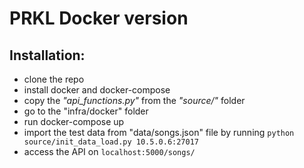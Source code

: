 # PRKL Docker version

## Installation:

- clone the repo
- install docker and docker-compose
- copy the *"api_functions.py"* from the *"source/"* folder
- go to the "infra/docker" folder
- run docker-compose up
- import the test data from "data/songs.json" file by running `python source/init_data_load.py 10.5.0.6:27017`
- access the API on `localhost:5000/songs/`
